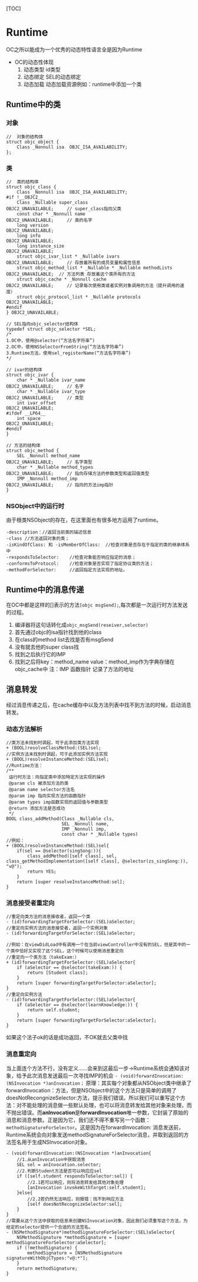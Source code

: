 [TOC]
# Runtime
OC之所以能成为一个优秀的动态特性语言全是因为Runtime
* OC的动态性体现
  1. 动态类型 id类型
  2. 动态绑定 SEL的动态绑定
  3. 动态加载 动态加载资源例如：runtime中添加一个类

## Runtime中的类
### 对象
```objc
//  对象的结构体
struct objc_object {
    Class _Nonnull isa  OBJC_ISA_AVAILABILITY;
};
```
### 类
```objc
//  类的结构体 
struct objc_class {
    Class _Nonnull isa  OBJC_ISA_AVAILABILITY;
#if !__OBJC2__
    Class _Nullable super_class                              OBJC2_UNAVAILABLE;     // super_class指向父类
    const char * _Nonnull name                               OBJC2_UNAVAILABLE;     // 类的名字
    long version                                             OBJC2_UNAVAILABLE;
    long info                                                OBJC2_UNAVAILABLE;
    long instance_size                                       OBJC2_UNAVAILABLE;
    struct objc_ivar_list * _Nullable ivars                  OBJC2_UNAVAILABLE;     // 存放着所有的成员变量和属性信息
    struct objc_method_list * _Nullable * _Nullable methodLists OBJC2_UNAVAILABLE;  // 方法列表 存放着这个类所有的方法
    struct objc_cache * _Nonnull cache                       OBJC2_UNAVAILABLE;     // 记录每次使用类或者实例对象调用的方法（提升调用的速度）
    struct objc_protocol_list * _Nullable protocols          OBJC2_UNAVAILABLE;
#endif
} OBJC2_UNAVAILABLE;

// SEL指向objc_selector结构体
typedef struct objc_selector *SEL;
/*
1.OC中，使用@selector(“方法名字符串”)
2.OC中，使用NSSelectorFromString(“方法名字符串”)
3.Runtime方法，使用sel_registerName(“方法名字符串”)
*/

// ivar的结构体
struct objc_ivar {
    char * _Nullable ivar_name                               OBJC2_UNAVAILABLE;     // 名字
    char * _Nullable ivar_type                               OBJC2_UNAVAILABLE;     // 类型
    int ivar_offset                                          OBJC2_UNAVAILABLE;
#ifdef __LP64__
    int space                                                OBJC2_UNAVAILABLE;
#endif
} 

// 方法的结构体
struct objc_method {
    SEL _Nonnull method_name                                 OBJC2_UNAVAILABLE;     // 名字类型
    char * _Nullable method_types                            OBJC2_UNAVAILABLE;     // 指向存储方法的参数类型和返回值类型
    IMP _Nonnull method_imp                                  OBJC2_UNAVAILABLE;     // 指向的方法imp指针
} 
```

### NSObject中的运行时
由于根类NSObject的存在，在这里面也有很多地方运用了runtime。
```objc
-description：//返回当前类的描述信息
-class //方法返回对象的类；
-isKindOfClass: 和 -isMemberOfClass:  //检查对象是否存在于指定的类的继承体系中
-respondsToSelector:    //检查对象能否响应指定的消息；
-conformsToProtocol:    //检查对象是否实现了指定协议类的方法；
-methodForSelector:     //返回指定方法实现的地址。
```

## Runtime中的消息传递 
在OC中都是这样的[]表示的方法`[objc msgSend];`,每次都是一次运行时方法发送的过程。
1. 编译器将这句话转化成`objc_msgSend(reseiver,selector)`
2. 首先通过objc的isa指针找到他的class 
3. 在class的method list去找是否有msgSend 
4. 没有就去他的super class找 
5. 找到之后执行它的IMP 
6. 找到之后将key：method_name value：method_imp作为字典存储在objc_cache中 
注：IMP 函数指针 记录了方法的地址 

## 消息转发
经过消息传递之后，在cache缓存中以及方法列表中找不到方法的时候，启动消息转发。
### 动态方法解析
```objc
//类方法未找到时调起，可于此添加类方法实现
+ (BOOL)resolveClassMethod:(SEL)sel;
//实例方法未找到时调起，可于此添加实例方法实现
+ (BOOL)resolveInstanceMethod:(SEL)sel;
//Runtime方法：
/**
 运行时方法：向指定类中添加特定方法实现的操作
 @param cls 被添加方法的类
 @param name selector方法名
 @param imp 指向实现方法的函数指针
 @param types imp函数实现的返回值与参数类型
 @return 添加方法是否成功
 */
BOOL class_addMethod(Class _Nullable cls,
                     SEL _Nonnull name,
                     IMP _Nonnull imp,
                     const char * _Nullable types)
//例如：
+ (BOOL)resolveInstanceMethod:(SEL)sel{
    if(sel == @selector(singSong:)){
        class_addMethod([self class], sel, class_getMethodImplementation([self class], @selector(zs_singSong:)), "v@");
        return YES;
    }
    return [super resolveInstanceMethod:sel];
}
```
### 消息接受者重定向
```objc
//重定向类方法的消息接收者，返回一个类
- (id)forwardingTargetForSelector:(SEL)aSelector;
//重定向实例方法的消息接受者，返回一个实例对象
- (id)forwardingTargetForSelector:(SEL)aSelector;

//例如：在viewDidLoad中有调用一个在当前viewController中没有的SEL，但是其中的一个类中恰好又实现了这个SEL，这个时候可以使用消息重定向
//重定向一个类方法（takeExam:）
+ (id)forwardingTargetForSelector:(SEL)aSelector{
    if (aSelector == @selector(takeExam:)) {
        return [Student class];
    }
    return [super forwardingTargetForSelector:aSelector];
}
//重定向实例方法
- (id)forwardingTargetForSelector:(SEL)aSelector{
    if (aSelector == @selector(learnKnowledge:)) {
        return self.student;
    }
    return [super forwardingTargetForSelector:aSelector];
}
```
如果这个法子ok的话是成功返回，不OK就去父类中找
### 消息重定向
当上面连个方法不行，没有定义……会来到这最后一步->Runtime系统会通知该对象，给予此次消息发送最后一次寻找IMP的机会
`- (void)forwardInvocation:(NSInvocation *)anInvocation；`
原理：其实每个对象都从NSObject类中继承了forwardInvocation：方法，但是NSObject中的这个方法只是简单的调用了doesNotRecongnizeSelector:方法，提示我们错误。所以我们可以重写这个方法：对不能处理的消息做一些默认处理，也可以将消息转发给其他对象来处理，而不抛出错误。而**anInvocation**是**forwardInvocation**唯一参数，它封装了原始的消息和消息参数。正是因为它，我们还不得不重写另一个函数：`methodSignatureForSelector`。这是因为在forwardInvocation: 消息发送前，Runtime系统会向对象发送methodSignatureForSelector消息，并取到返回的方法签名用于生成NSInvocation对象。

```objc
- (void)forwardInvocation:(NSInvocation *)anInvocation{
    //1.从anInvocation中获取消息
    SEL sel = anInvocation.selector;
    //2.判断Student方法是否可以响应应sel
    if ([self.student respondsToSelector:sel]) {
        //2.1若可以响应，则将消息转发给其他对象处理
        [anInvocation invokeWithTarget:self.student];
    }else{
        //2.2若仍然无法响应，则报错：找不到响应方法
        [self doesNotRecognizeSelector:sel];
    }
}
//需要从这个方法中获取的信息来创建NSInvocation对象，因此我们必须重写这个方法，为给定的selector提供一个合适的方法签名。
- (NSMethodSignature*)methodSignatureForSelector:(SEL)aSelector{
    NSMethodSignature *methodSignature = [super methodSignatureForSelector:aSelector];
    if (!methodSignature) {
        methodSignature = [NSMethodSignature signatureWithObjCTypes:"v@:*"];
    }
    return methodSignature;
}
```
